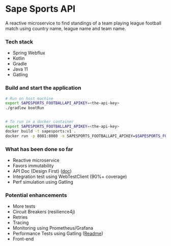 # Sape Sports API

A reactive microservice to find standings of a team playing league football match using country name, league name and team name.

### Tech stack
- Spring Webflux
- Kotlin
- Gradle
- Java 11
- Gatling

### Build and start the application
```bash
# Run on host machine
export SAPESPORTS_FOOTBALLAPI_APIKEY=<the-api-key>
./gradlew bootRun


# To run in a docker container
export SAPESPORTS_FOOTBALLAPI_APIKEY=<the-api-key>
docker build -t sapesports:v1 .
docker run -p 8081:8080 -e SAPESPORTS_FOOTBALLAPI_APIKEY=$SAPESPORTS_FOOTBALLAPI_APIKEY -it sapesports:v1

```

### What has been done so far
- Reactive microservice
- Favors immutability
- API Doc (Design First) ([doc](openapi.yaml))
- Integration test using WebTestClient (90%+ coverage)
- Perf simulation using Gatling

### Potential enhancements
- More tests
- Circuit Breakers (resilience4j)
- Retries
- Tracing
- Monitoring using Prometheus/Grafana
- Performance Tests using Gatling ([Readme](gatling/README.md))
- Front-end
